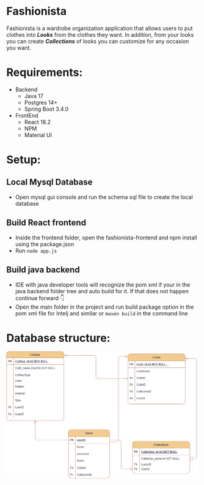 # Fashionista

 Fashionista is a wardrobe organization 
 application that allows users to put clothes
into **_Looks_** from the clothes they want. In
addition, from your looks you can create _**Collections**_
of looks you can customize for any occasion you want. 

# Requirements:
- Backend
  - Java 17
  - Postgres 14+
  - Spring Boot 3.4.0
- FrontEnd
  - React 18.2
  - NPM
  - Material UI 
# Setup:
## Local Mysql Database
- Open mysql gui console and run the schema sql file
to create the local database

## Build React frontend
- Inside the frontend folder, open the fashionista-frontend
and npm install using the package.json
- Run `node app.js`

## Build java backend
- IDE with java developer tools will recognize the pom xml if your in the java backend folder tree and auto build for it. If that does not happen continue forward 👇
- Open the main folder in the project and run build package option in the pom xml file for Intelj and similar or `maven build` in the command line 


# Database structure:
![Fashion backend ERD](/fashionAppERD.jpg "Fashion backend ERD")